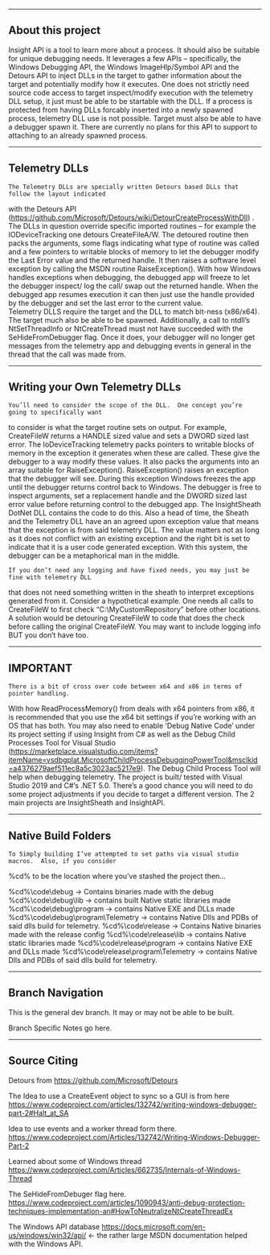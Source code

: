 ------------------------------------------
About this project
------------------------------------------
Insight API is a tool to learn more about a process.  It should also be suitable for unique 
debugging needs. It leverages a few APIs – specifically, the Windows Debugging API, 
the Windows ImageHlp/Symbol API and the Detours API to inject DLLs in the target to gather 
information about the target and potentially modify how it executes. 
One does not strictly need source code access to target inspect/modify execution with the 
telemetry DLL setup, it just must be able to be startable with the DLL.  If a process is protected
from having DLLs forcably inserted into a newly spawned process, telemetry DLL use is not possible.
Target must also be able to have a debugger spawn it.  There are currently no plans for this API to
support to attaching to an already spawned process. 


------------------------------------------
Telemetry DLLs
------------------------------------------
	The Telemetry DLLs are specially written Detours based DLLs that follow the layout indicated 
 with the Detours API (https://github.com/Microsoft/Detours/wiki/DetourCreateProcessWithDll) . 
 The DLLs in question override specific imported routines – for example the IODeviceTracking
 one detours CreateFileA/W.   The detoured routine then packs the arguments, some flags indicating
 what type of routine was called and a few pointers to writable blocks of memory to let the 
 debugger modify the Last Error value and the returned handle.  It then raises a software
 level exception by calling the MSDN routine RaiseException(). With how Windows handles
 exceptions when debugging, the debugged app will freeze to let the debugger inspect/ log the
 call/ swap out the returned handle. When the debugged app resumes execution it can then just 
 use the handle provided by the debugger and set the last error to the current value.  
 Telemetry DLLS require the target and the DLL to match bit-ness (x86/x64). The target much also
 be able to be spawned.  Additionally, a call to ntdll’s NtSetThreadInfo or NtCreateThread must
 not have succeeded with the SeHideFromDebugger flag.  Once it does, your debugger will no 
 longer get messages from the telemetry app and debugging events in general in the thread that
 the call was made from.

 ------------------------------------------
Writing your Own Telemetry DLLs
------------------------------------------
	You’ll need to consider the scope of the DLL.  One concept you’re going to specifically want 
to consider is what the target routine sets on output.  For example, CreateFileW returns a 
HANDLE sized value and sets a DWORD sized last error.  The IoDeviceTracking telemetry packs pointers
to writable blocks of memory in the exception it generates when these are called. These give the
debugger to a way modify these values. It also packs the arguments into an array suitable for
RaiseException(). RaiseException() raises an exception that the debugger will see. During this 
exception Windows freezes the app until the debugger returns control back to Windows. The debugger 
is free to inspect arguments, set a replacement handle and the DWORD sized last error value before
returning control to the debugged app.  The InsightSheath DotNet DLL contains the code to do this.
Also a head of time, the Sheath and the Telemetry DLL have an an agreed upon  exception value that
means that the exception is from said telemetry DLL. The value matters not as long as it does not
conflict with an existing exception and the right bit is set to indicate that it is a user code 
generated exception. With this system, the debugger can be a metaphorical man in the middle. 

	If you don’t need any logging and have fixed needs, you may just be fine with telemetry DLL 
that does not need something written in the sheath to interpret exceptions generated from it. 
Consider a hypothetical example.  One needs all calls to CreateFileW to first check 
“C:\MyCustomRepository” before other locations. A solution would be detouring CreateFileW 
to code that does the check before calling the original CreateFileW. You may want to include 
logging info BUT you don’t have too.



------------------------------------------
IMPORTANT
------------------------------------------
	There is a bit of cross over code between x64 and x86 in terms of pointer handling.   
With how ReadProcessMemory() from deals with x64 pointers from x86, it is recommended that you 
use the x64 bit settings if you’re working with an OS that has both.  You may also need to
enable ‘Debug Native Code’ under its project setting if using Insight from C# as well as the 
Debug Child Processes Tool for Visual Studio (https://marketplace.visualstudio.com/items?itemName=vsdbgplat.MicrosoftChildProcessDebuggingPowerTool&msclkid=a4376279aef511ec8a5c3023ac5217e9). 
The Debug Child Process Tool will help when debugging telemetry.  The project is built/ tested 
with Visual Studio 2019 and C#’s .NET 5.0.  There’s a good chance you will need to do some 
project adjustments if you decide to target a different version.  The 2 main projects are
InsightSheath and InsightAPI. 



------------------------------------------
Native Build Folders
------------------------------------------

	To Simply building I’ve attempted to set paths via visual studio macros.  Also, if you consider 
%cd% to be the location where you’ve stashed the project then…


%cd%\code\debug	-> Contains binaries made with the debug
%cd%\code\debug\lib	-> contains built Native static libraries made 
%cd%\code\debug\program	-> contains Native EXE and DLLs made
%cd%\code\debug\program\Telemetry	-> contains Native Dlls and PDBs of said dlls build for telemetry.
%cd%\code\release -> Contains Native binaries made with the release config
%cd%\code\release\lib	-> contains Native static libraries made 
%cd%\code\release\program -> contains Native EXE and DLLs made
%cd%\code\release\program\Telemetry -> contains Native Dlls and PDBs of said dlls build for telemetry.


------------------------------------------
Branch Navigation
------------------------------------------
This is the general dev branch.  It may or may not be able to be built.

Branch Specific Notes go here.


------------------------------------------
Source Citing
------------------------------------------
Detours from
	https://github.com/Microsoft/Detours

The Idea to use a CreateEvent object to sync so a GUI is from here
	https://www.codeproject.com/articles/132742/writing-windows-debugger-part-2#Halt_at_SA

Idea to use events and a worker thread form there.
	https://www.codeproject.com/Articles/132742/Writing-Windows-Debugger-Part-2    

Learned about some of Windows thread
	https://www.codeproject.com/Articles/662735/Internals-of-Windows-Thread 

The SeHideFromDebuger flag here.
	https://www.codeproject.com/articles/1090943/anti-debug-protection-techniques-implementation-an#HowToNeutralizeNtCreateThreadEx		

The Windows API database
	https://docs.microsoft.com/en-us/windows/win32/api/ <- the rather large MSDN documentation helped with the Windows API.
